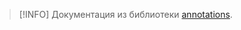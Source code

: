> [!INFO]
> Документация из библиотеки [annotations](../../annotations/index.md).

<!--@include: @/api/annotations/Модули/РаботаСАннотациями.md-->
